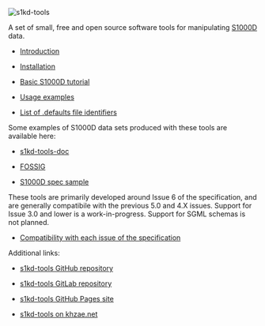 ![s1kd-tools](doc/ICN-S1KDTOOLS-A-000000-A-KHZAE-00001-A-001-01.PNG)

A set of small, free and open source software tools for manipulating
[S1000D](http://www.s1000d.org) data.

  - [Introduction](INTRO.md)

  - [Installation](INSTALL.md)

  - [Basic S1000D tutorial](TUTORIAL.md)

  - [Usage examples](EXAMPLE.md)

  - [List of .defaults file identifiers](DEFAULTS.md)

Some examples of S1000D data sets produced with these tools are
available here:

  - [s1kd-tools-doc](http://github.com/kibook/s1kd-tools-doc)

  - [FOSSIG](http://github.com/kibook/FOSSIG)

  - [S1000D spec sample](http://github.com/kibook/S1000D)

These tools are primarily developed around Issue 6 of the specification,
and are generally compatibile with the previous 5.0 and 4.X issues.
Support for Issue 3.0 and lower is a work-in-progress. Support for SGML
schemas is not planned.

  - [Compatibility with each issue of the
    specification](COMPATIBILITY.md)

Additional links:

  - [s1kd-tools GitHub repository](http://github.com/kibook/s1kd-tools)

  - [s1kd-tools GitLab repository](http://gitlab.com/kibukj/s1kd-tools)

  - [s1kd-tools GitHub Pages site](http://kibook.github.io/s1kd-tools)

  - [s1kd-tools on khzae.net](http://khzae.net/1/s1000d/s1kd-tools)
